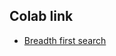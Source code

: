 ## Colab link
- [Breadth first search](https://colab.research.google.com/drive/1RUiqCg5VmeX-sXiEmLH1J53jiMj-tgQB?usp=sharing)